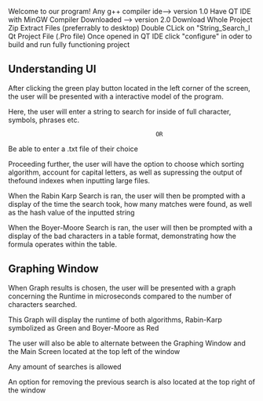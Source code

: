 Welcome to our program!
Any g++ compiler ide--> version 1.0
Have QT IDE with MinGW Compiler Downloaded --> version 2.0
Download Whole Project Zip
Extract Files (preferrably to desktop)
Double CLick on "String_Search_I Qt Project File (.Pro file) 
Once opened in QT IDE click "configure" in oder to build and run fully functioning project 

Understanding UI
--------------------------------------------------------------------------------------------
After clicking the green play button located in the left corner of the screen, the user will
be presented with a interactive model of the program.

Here, the user will enter a string to search for inside of full character, symbols, phrases 
etc.
                                      
                                              OR

Be able to enter a .txt file of their choice

Proceeding further, the user will have the option to choose which sorting algorithm, account 
for capital letters, as well as supressing the output of thefound indexes when inputting 
large files.

When the Rabin Karp Search is ran, the user will then be prompted with a display of the time the
search took, how many matches were found, as well as the hash value of the inputted string

When the Boyer-Moore Search is ran, the user will then be prompted with a display of the bad
characters in a table format, demonstrating how the formula operates within the table.

Graphing Window
--------------------------------------------------------------------------------------------
When Graph results is chosen, the user will be presented with a graph concerning the Runtime 
in microseconds compared to the number of characters searched.
    
This Graph will display the runtime of both algorithms, Rabin-Karp symbolized as Green and 
Boyer-Moore as Red 

The user will also be able to alternate between the Graphing Window and the Main Screen 
located at the top left of the window

Any amount of searches is allowed
   
An option for removing the previous search is also located at the top right of the window
